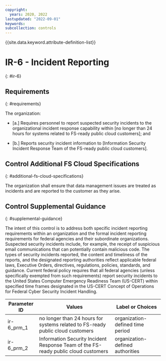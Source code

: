 ```yaml
---
copyright:
  years: 2020, 2022
lastupdated: "2022-09-01"
keywords: 
subcollection: controls
---
```



{{site.data.keyword.attribute-definition-list}}


# IR-6 - Incident Reporting
{: #ir-6}

## Requirements
{: #requirements}

The organization:

- \[a.\] Requires personnel to report suspected security incidents to the organizational incident response capability within [no longer than 24 hours for systems related to FS-ready public cloud customers]; and

- \[b.\] Reports security incident information to [Information Security Incident Response Team of the FS-ready public cloud customers].

## Control Additional FS Cloud Specifications
{: #additional-fs-cloud-specifications}

The organization shall ensure that data management issues are treated as incidents and are reported to the customer as they arise.

## Control Supplemental Guidance
{: #supplemental-guidance}

The intent of this control is to address both specific incident reporting requirements within an organization and the formal incident reporting requirements for federal agencies and their subordinate organizations. Suspected security incidents include, for example, the receipt of suspicious email communications that can potentially contain malicious code. The types of security incidents reported, the content and timeliness of the reports, and the designated reporting authorities reflect applicable federal laws, Executive Orders, directives, regulations, policies, standards, and guidance. Current federal policy requires that all federal agencies (unless specifically exempted from such requirements) report security incidents to the United States Computer Emergency Readiness Team (US-CERT) within specified time frames designated in the US-CERT Concept of Operations for Federal Cyber Security Incident Handling.

| Parameter ID | Values | Label or Choices |
|---|---|---|
| ir-6_prm_1 | no longer than 24 hours for systems related to FS-ready public cloud customers | organization-defined time period |
| ir-6_prm_2 | Information Security Incident Response Team of the FS-ready public cloud customers | organization-defined authorities |